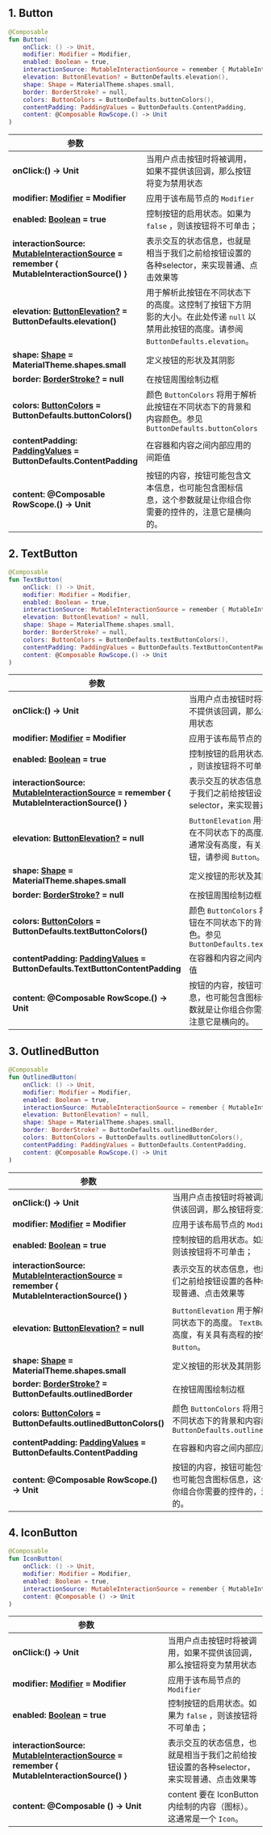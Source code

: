 ## 1. Button

```kotlin
@Composable
fun Button(
    onClick: () -> Unit,
    modifier: Modifier = Modifier,
    enabled: Boolean = true,
    interactionSource: MutableInteractionSource = remember { MutableInteractionSource() },
    elevation: ButtonElevation? = ButtonDefaults.elevation(),
    shape: Shape = MaterialTheme.shapes.small,
    border: BorderStroke? = null,
    colors: ButtonColors = ButtonDefaults.buttonColors(),
    contentPadding: PaddingValues = ButtonDefaults.ContentPadding,
    content: @Composable RowScope.() -> Unit
)
```

| 参数 | |
| ----| ----- |
| **onClick:() -> Unit** | 当用户点击按钮时将被调用，如果不提供该回调，那么按钮将变为禁用状态 |
| **modifier: [Modifier](https://developer.android.com/reference/kotlin/androidx/compose/ui/Modifier) = Modifier** | 应用于该布局节点的 `Modifier` |
| **enabled: [Boolean](https://developer.android.com/reference/kotlin/java/lang/Boolean) = true** | 控制按钮的启用状态。如果为 `false` ，则该按钮将不可单击； |
| **interactionSource: [MutableInteractionSource](https://developer.android.com/reference/kotlin/androidx/compose/foundation/interaction/MutableInteractionSource) = remember { MutableInteractionSource() }** | 表示交互的状态信息，也就是相当于我们之前给按钮设置的各种selector，来实现普通、点击效果等 |
| **elevation: [ButtonElevation?](https://developer.android.com/reference/kotlin/androidx/compose/material/ButtonElevation) = ButtonDefaults.elevation()** | 用于解析此按钮在不同状态下的高度。这控制了按钮下方阴影的大小。在此处传递 `null` 以禁用此按钮的高度。请参阅 `ButtonDefaults.elevation`。 |
| **shape: [Shape](https://developer.android.com/reference/kotlin/androidx/compose/ui/graphics/Shape) = MaterialTheme.shapes.small** | 定义按钮的形状及其阴影 |
| **border: [BorderStroke?](https://developer.android.com/reference/kotlin/androidx/compose/foundation/BorderStroke) = null** | 在按钮周围绘制边框 |
| **colors: [ButtonColors](https://developer.android.com/reference/kotlin/androidx/compose/material/ButtonColors) = ButtonDefaults.buttonColors()** | 颜色 `ButtonColors` 将用于解析此按钮在不同状态下的背景和内容颜色。参见 `ButtonDefaults.buttonColors` |
| **contentPadding: [PaddingValues](https://developer.android.com/reference/kotlin/androidx/compose/foundation/layout/PaddingValues) = ButtonDefaults.ContentPadding** | 在容器和内容之间内部应用的间距值 |
| **content: @Composable RowScope.() -> Unit** | 按钮的内容，按钮可能包含文本信息，也可能包含图标信息，这个参数就是让你组合你需要的控件的，注意它是横向的。 |

## 2. TextButton

```kotlin
@Composable
fun TextButton(
    onClick: () -> Unit,
    modifier: Modifier = Modifier,
    enabled: Boolean = true,
    interactionSource: MutableInteractionSource = remember { MutableInteractionSource() },
    elevation: ButtonElevation? = null,
    shape: Shape = MaterialTheme.shapes.small,
    border: BorderStroke? = null,
    colors: ButtonColors = ButtonDefaults.textButtonColors(),
    contentPadding: PaddingValues = ButtonDefaults.TextButtonContentPadding,
    content: @Composable RowScope.() -> Unit
)
```

| 参数 | |
| ----| ----- |
| **onClick:() -> Unit** | 当用户点击按钮时将被调用，如果不提供该回调，那么按钮将变为禁用状态 |
| **modifier: [Modifier](https://developer.android.com/reference/kotlin/androidx/compose/ui/Modifier) = Modifier** | 应用于该布局节点的 `Modifier` |
| **enabled: [Boolean](https://developer.android.com/reference/kotlin/java/lang/Boolean) = true** | 控制按钮的启用状态。如果为 `false` ，则该按钮将不可单击； |
| **interactionSource: [MutableInteractionSource](https://developer.android.com/reference/kotlin/androidx/compose/foundation/interaction/MutableInteractionSource) = remember { MutableInteractionSource() }** | 表示交互的状态信息，也就是相当于我们之前给按钮设置的各种selector，来实现普通、点击效果等 |
| **elevation: [ButtonElevation?](https://developer.android.com/reference/kotlin/androidx/compose/material/ButtonElevation) = null** |  `ButtonElevation` 用于解析此按钮在不同状态下的高度。 `TextButton` 通常没有高度，有关具有高程的按钮，请参阅 `Button`。 |
| **shape: [Shape](https://developer.android.com/reference/kotlin/androidx/compose/ui/graphics/Shape) = MaterialTheme.shapes.small** | 定义按钮的形状及其阴影 |
| **border: [BorderStroke?](https://developer.android.com/reference/kotlin/androidx/compose/foundation/BorderStroke) = null** | 在按钮周围绘制边框 |
| **colors: [ButtonColors](https://developer.android.com/reference/kotlin/androidx/compose/material/ButtonColors) = ButtonDefaults.textButtonColors()** | 颜色 `ButtonColors` 将用于解析此按钮在不同状态下的背景和内容颜色。参见 `ButtonDefaults.textButtonColors` |
| **contentPadding: [PaddingValues](https://developer.android.com/reference/kotlin/androidx/compose/foundation/layout/PaddingValues) = ButtonDefaults.TextButtonContentPadding** | 在容器和内容之间内部应用的间距值 |
| **content: @Composable RowScope.() -> Unit** | 按钮的内容，按钮可能包含文本信息，也可能包含图标信息，这个参数就是让你组合你需要的控件的，注意它是横向的。 |

## 3. OutlinedButton

```kotlin
@Composable
fun OutlinedButton(
    onClick: () -> Unit,
    modifier: Modifier = Modifier,
    enabled: Boolean = true,
    interactionSource: MutableInteractionSource = remember { MutableInteractionSource() },
    elevation: ButtonElevation? = null,
    shape: Shape = MaterialTheme.shapes.small,
    border: BorderStroke? = ButtonDefaults.outlinedBorder,
    colors: ButtonColors = ButtonDefaults.outlinedButtonColors(),
    contentPadding: PaddingValues = ButtonDefaults.ContentPadding,
    content: @Composable RowScope.() -> Unit
)
```

| 参数 | |
| ----| ----- |
| **onClick:() -> Unit** | 当用户点击按钮时将被调用，如果不提供该回调，那么按钮将变为禁用状态 |
| **modifier: [Modifier](https://developer.android.com/reference/kotlin/androidx/compose/ui/Modifier) = Modifier** | 应用于该布局节点的 `Modifier` |
| **enabled: [Boolean](https://developer.android.com/reference/kotlin/java/lang/Boolean) = true** | 控制按钮的启用状态。如果为 `false` ，则该按钮将不可单击； |
| **interactionSource: [MutableInteractionSource](https://developer.android.com/reference/kotlin/androidx/compose/foundation/interaction/MutableInteractionSource) = remember { MutableInteractionSource() }** | 表示交互的状态信息，也就是相当于我们之前给按钮设置的各种selector，来实现普通、点击效果等 |
| **elevation: [ButtonElevation?](https://developer.android.com/reference/kotlin/androidx/compose/material/ButtonElevation) = null** |  `ButtonElevation` 用于解析此按钮在不同状态下的高度。 `TextButton` 通常没有高度，有关具有高程的按钮，请参阅 `Button`。 |
| **shape: [Shape](https://developer.android.com/reference/kotlin/androidx/compose/ui/graphics/Shape) = MaterialTheme.shapes.small** | 定义按钮的形状及其阴影 |
| **border: [BorderStroke?](https://developer.android.com/reference/kotlin/androidx/compose/foundation/BorderStroke) = ButtonDefaults.outlinedBorder** | 在按钮周围绘制边框 |
| **colors: [ButtonColors](https://developer.android.com/reference/kotlin/androidx/compose/material/ButtonColors) = ButtonDefaults.outlinedButtonColors()** | 颜色 `ButtonColors` 将用于解析此按钮在不同状态下的背景和内容颜色。参见 `ButtonDefaults.outlinedButtonColors` |
| **contentPadding: [PaddingValues](https://developer.android.com/reference/kotlin/androidx/compose/foundation/layout/PaddingValues) = ButtonDefaults.ContentPadding** | 在容器和内容之间内部应用的间距值 |
| **content: @Composable RowScope.() -> Unit** | 按钮的内容，按钮可能包含文本信息，也可能包含图标信息，这个参数就是让你组合你需要的控件的，注意它是横向的。 |

## 4. IconButton

```kotlin
@Composable
fun IconButton(
    onClick: () -> Unit,
    modifier: Modifier = Modifier,
    enabled: Boolean = true,
    interactionSource: MutableInteractionSource = remember { MutableInteractionSource() },
    content: @Composable () -> Unit
)
```

| 参数 | |
| ----| ----- |
| **onClick:() -> Unit** | 当用户点击按钮时将被调用，如果不提供该回调，那么按钮将变为禁用状态 |
| **modifier: [Modifier](https://developer.android.com/reference/kotlin/androidx/compose/ui/Modifier) = Modifier** | 应用于该布局节点的 `Modifier` |
| **enabled: [Boolean](https://developer.android.com/reference/kotlin/java/lang/Boolean) = true** | 控制按钮的启用状态。如果为 `false` ，则该按钮将不可单击； |
| **interactionSource: [MutableInteractionSource](https://developer.android.com/reference/kotlin/androidx/compose/foundation/interaction/MutableInteractionSource) = remember { MutableInteractionSource() }** | 表示交互的状态信息，也就是相当于我们之前给按钮设置的各种selector，来实现普通、点击效果等 |
| **content: @Composable () -> Unit** | content 要在 IconButton 内绘制的内容（图标）。这通常是一个 `Icon`。 |